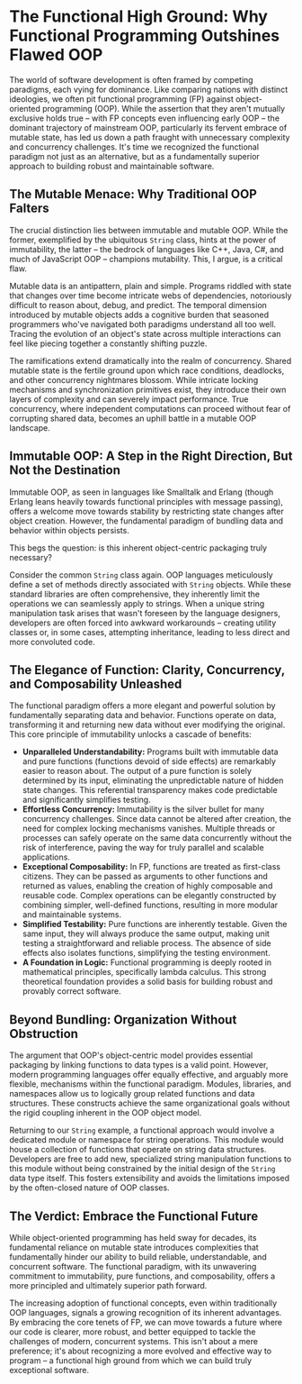 # The Functional High Ground: Why Functional Programming Outshines Flawed OOP

The world of software development is often framed by competing paradigms, each vying for dominance. Like comparing nations with distinct ideologies, we often pit functional programming (FP) against object-oriented programming (OOP). While the assertion that they aren't mutually exclusive holds true – with FP concepts even influencing early OOP – the dominant trajectory of mainstream OOP, particularly its fervent embrace of mutable state, has led us down a path fraught with unnecessary complexity and concurrency challenges. It's time we recognized the functional paradigm not just as an alternative, but as a fundamentally superior approach to building robust and maintainable software.

## The Mutable Menace: Why Traditional OOP Falters

The crucial distinction lies between immutable and mutable OOP. While the former, exemplified by the ubiquitous `String` class, hints at the power of immutability, the latter – the bedrock of languages like C++, Java, C#, and much of JavaScript OOP – champions mutability. This, I argue, is a critical flaw.

Mutable data is an antipattern, plain and simple. Programs riddled with state that changes over time become intricate webs of dependencies, notoriously difficult to reason about, debug, and predict. The temporal dimension introduced by mutable objects adds a cognitive burden that seasoned programmers who've navigated both paradigms understand all too well. Tracing the evolution of an object's state across multiple interactions can feel like piecing together a constantly shifting puzzle.

The ramifications extend dramatically into the realm of concurrency. Shared mutable state is the fertile ground upon which race conditions, deadlocks, and other concurrency nightmares blossom. While intricate locking mechanisms and synchronization primitives exist, they introduce their own layers of complexity and can severely impact performance. True concurrency, where independent computations can proceed without fear of corrupting shared data, becomes an uphill battle in a mutable OOP landscape.

## Immutable OOP: A Step in the Right Direction, But Not the Destination

Immutable OOP, as seen in languages like Smalltalk and Erlang (though Erlang leans heavily towards functional principles with message passing), offers a welcome move towards stability by restricting state changes after object creation. However, the fundamental paradigm of bundling data and behavior within objects persists.

This begs the question: is this inherent object-centric packaging truly necessary?

Consider the common `String` class again. OOP languages meticulously define a set of methods directly associated with `String` objects. While these standard libraries are often comprehensive, they inherently limit the operations we can seamlessly apply to strings. When a unique string manipulation task arises that wasn't foreseen by the language designers, developers are often forced into awkward workarounds – creating utility classes or, in some cases, attempting inheritance, leading to less direct and more convoluted code.

## The Elegance of Function: Clarity, Concurrency, and Composability Unleashed

The functional paradigm offers a more elegant and powerful solution by fundamentally separating data and behavior. Functions operate on data, transforming it and returning new data without ever modifying the original. This core principle of immutability unlocks a cascade of benefits:

* **Unparalleled Understandability:** Programs built with immutable data and pure functions (functions devoid of side effects) are remarkably easier to reason about. The output of a pure function is solely determined by its input, eliminating the unpredictable nature of hidden state changes. This referential transparency makes code predictable and significantly simplifies testing.
* **Effortless Concurrency:** Immutability is the silver bullet for many concurrency challenges. Since data cannot be altered after creation, the need for complex locking mechanisms vanishes. Multiple threads or processes can safely operate on the same data concurrently without the risk of interference, paving the way for truly parallel and scalable applications.
* **Exceptional Composability:** In FP, functions are treated as first-class citizens. They can be passed as arguments to other functions and returned as values, enabling the creation of highly composable and reusable code. Complex operations can be elegantly constructed by combining simpler, well-defined functions, resulting in more modular and maintainable systems.
* **Simplified Testability:** Pure functions are inherently testable. Given the same input, they will always produce the same output, making unit testing a straightforward and reliable process. The absence of side effects also isolates functions, simplifying the testing environment.
* **A Foundation in Logic:** Functional programming is deeply rooted in mathematical principles, specifically lambda calculus. This strong theoretical foundation provides a solid basis for building robust and provably correct software.

## Beyond Bundling: Organization Without Obstruction

The argument that OOP's object-centric model provides essential packaging by linking functions to data types is a valid point. However, modern programming languages offer equally effective, and arguably more flexible, mechanisms within the functional paradigm. Modules, libraries, and namespaces allow us to logically group related functions and data structures. These constructs achieve the same organizational goals without the rigid coupling inherent in the OOP object model.

Returning to our `String` example, a functional approach would involve a dedicated module or namespace for string operations. This module would house a collection of functions that operate on string data structures. Developers are free to add new, specialized string manipulation functions to this module without being constrained by the initial design of the `String` data type itself. This fosters extensibility and avoids the limitations imposed by the often-closed nature of OOP classes.

## The Verdict: Embrace the Functional Future

While object-oriented programming has held sway for decades, its fundamental reliance on mutable state introduces complexities that fundamentally hinder our ability to build reliable, understandable, and concurrent software. The functional paradigm, with its unwavering commitment to immutability, pure functions, and composability, offers a more principled and ultimately superior path forward.

The increasing adoption of functional concepts, even within traditionally OOP languages, signals a growing recognition of its inherent advantages. By embracing the core tenets of FP, we can move towards a future where our code is clearer, more robust, and better equipped to tackle the challenges of modern, concurrent systems. This isn't about a mere preference; it's about recognizing a more evolved and effective way to program – a functional high ground from which we can build truly exceptional software.

